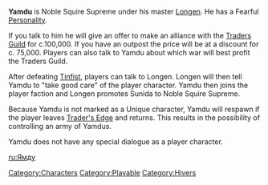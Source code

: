 **Yamdu** is Noble Squire Supreme under his master
[Longen](Longen.md "wikilink"). He has a Fearful
[Personality](Personality.md "wikilink").

If you talk to him he will give an offer to make an alliance with the
[Traders Guild](Traders_Guild.md "wikilink") for c.100,000. If you have an
outpost the price will be at a discount for c. 75,000. Players can also
talk to Yamdu about which war will best profit the Traders Guild.

After defeating [Tinfist](Tinfist.md "wikilink"), players can talk to
Longen. Longen will then tell Yamdu to "take good care" of the player
character. Yamdu then joins the player faction and Longen promotes
Sunida to Noble Squire Supreme.

Because Yamdu is not marked as a Unique character, Yamdu will respawn if
the player leaves [Trader's Edge](Trader's_Edge.md "wikilink") and returns.
This results in the possibility of controlling an army of Yamdus.

Yamdu does not have any special dialogue as a player character.

[ru:Ямду](ru:Ямду "wikilink")

[Category:Characters](Category:Characters "wikilink")
[Category:Playable](Category:Playable "wikilink")
[Category:Hivers](Category:Hivers "wikilink")